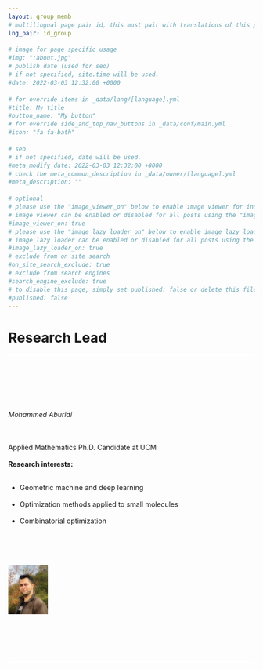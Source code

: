 ```yaml
---
layout: group_memb
# multilingual page pair id, this must pair with translations of this page. (This name must be unique)
lng_pair: id_group

# image for page specific usage
#img: ":about.jpg"
# publish date (used for seo)
# if not specified, site.time will be used.
#date: 2022-03-03 12:32:00 +0000

# for override items in _data/lang/[language].yml
#title: My title
#button_name: "My button"
# for override side_and_top_nav_buttons in _data/conf/main.yml
#icon: "fa fa-bath"

# seo
# if not specified, date will be used.
#meta_modify_date: 2022-03-03 12:32:00 +0000
# check the meta_common_description in _data/owner/[language].yml
#meta_description: ""

# optional
# please use the "image_viewer_on" below to enable image viewer for individual pages or posts (_posts/ or [language]/_posts folders).
# image viewer can be enabled or disabled for all posts using the "image_viewer_posts: true" setting in _data/conf/main.yml.
#image_viewer_on: true
# please use the "image_lazy_loader_on" below to enable image lazy loader for individual pages or posts (_posts/ or [language]/_posts folders).
# image lazy loader can be enabled or disabled for all posts using the "image_lazy_loader_posts: true" setting in _data/conf/main.yml.
#image_lazy_loader_on: true
# exclude from on site search
#on_site_search_exclude: true
# exclude from search engines
#search_engine_exclude: true
# to disable this page, simply set published: false or delete this file
#published: false
---
```


# Research Lead 
<div style="border-top: 2px solid white;"></div>


<div style="height: 40px;"></div>


<div style="overflow: hidden; margin-bottom: 20px; white-space: pre-line;">
  <div style="float: left; margin-right: 20px; width: 80%;">
    <!-- Your text goes here -->
     <h6>Mohammed Aburidi</h6>
     Applied Mathematics Ph.D. Candidate at UCM <br> 
     <strong>Research interests:</strong> 
    <ul>
      <li>Geometric machine and deep learning </li>
      <li>Optimization methods applied to small molecules</li>
      <li>Combinatorial optimization</li>
    </ul>
  </div>
  <div style="float: left; width: 20%;">
    <!-- Your image goes here -->
     <img src="../assets/img/about/PhotoM.jpg" alt="Your Image Description" style="max-width: 80%; height: 100;"/>

  </div>
    <div style="clear: both;"></div>        
</div>


<div style="height: 20px;"></div>
<div style="height: 20px;"></div>


<div style="border-top: 2px solid white;"></div>
